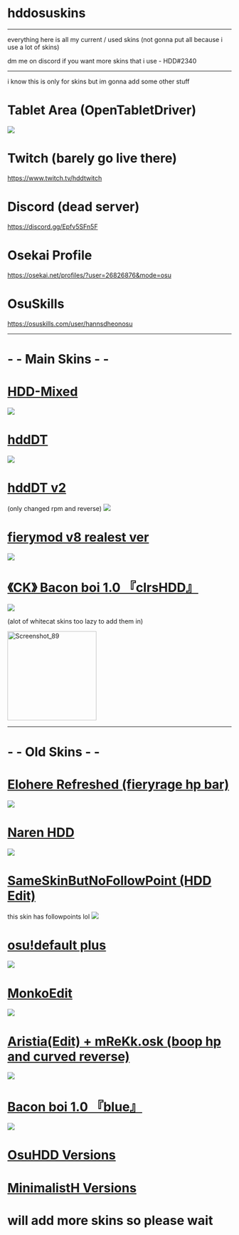# hddosuskins

___

everything here is all my current / used skins (not gonna put all because i use a lot of skins)

dm me on discord if you want more skins that i use - HDD#2340
___

i know this is only for skins but im gonna add some other stuff 

# Tablet Area (OpenTabletDriver)
![](https://user-images.githubusercontent.com/102718462/166173053-04df0c04-5d0c-42b5-8170-cc8f114de264.png)

# Twitch (barely go live there)
https://www.twitch.tv/hddtwitch

# Discord (dead server)
https://discord.gg/Epfv5SFn5F

# Osekai Profile
https://osekai.net/profiles/?user=26826876&mode=osu

# OsuSkills
https://osuskills.com/user/hannsdheonosu

___

# - - Main Skins - -

# [HDD-Mixed](https://www.mediafire.com/file/2fy0e1atodrm0i0/HDD-Mixed.osk/file)
![](https://user-images.githubusercontent.com/102718462/160995659-00239d7a-0c23-44c5-af03-d2a37e7978bf.jpeg)


# [hddDT](https://www.mediafire.com/file/mvoep1yr2xd1tr4/hddDT.osk/file)
![](https://user-images.githubusercontent.com/102718462/163700990-2c89d533-e3b3-4c19-bfd0-81c083369580.jpg)

# [hddDT v2](https://www.mediafire.com/file/wqs40d3o65js0se/hddDT_v2.osk/file)
(only changed rpm and reverse)
![](https://user-images.githubusercontent.com/102718462/163710009-4ea19bad-dd4d-4b3a-aba5-e645842844df.jpg)


# [fierymod v8 realest ver](https://www.mediafire.com/file/4ryl6qqet0xs9nc/fierymod_v8_realest_ver.osk/file)
![](https://user-images.githubusercontent.com/102718462/163701139-0a8a676c-147c-42e2-aa2d-b79678af7906.jpg)


# [《CK》 Bacon boi 1.0 『clrsHDD』](https://www.mediafire.com/file/1gqa4d6lkeeh9nt/-_%25E3%2580%258ACK%25E3%2580%258B_Bacon_boi_1.0_%25E3%2580%258EclrsHDD%25E3%2580%258F.osk/file)
![](https://user-images.githubusercontent.com/102718462/163773316-b02f7584-f07c-47e1-a416-fec34bc47801.jpg)




(alot of whitecat skins too lazy to add them in)

<img width="200" alt="Screenshot_89" src="https://user-images.githubusercontent.com/102718462/163701043-87c2676a-3bb2-4afc-be45-c9f2166e792b.png">

___
# - - Old Skins - -

# [Elohere Refreshed (fieryrage hp bar)](https://www.mediafire.com/file/4bciujy877j6uh5/EloHere_Refreshed_%2528fieryrage_hp_bar%2529.osk/file)
![](https://user-images.githubusercontent.com/102718462/160995781-67acc5c3-b992-4b1f-a25d-b601132d4978.jpeg)

# [Naren HDD](https://www.mediafire.com/file/6wiaom9lww8xt88/Naren_HDD.osk/file)
![](https://user-images.githubusercontent.com/102718462/160996156-931ea243-747e-408b-bdef-01318e6c5316.jpg)


# [SameSkinButNoFollowPoint (HDD Edit)](https://www.mediafire.com/file/1fptc6abbhse6wa/SameSkinButNoFollowpoint_%2528HDD_Edit%2529.osk/file)
this skin has followpoints lol
![](https://user-images.githubusercontent.com/102718462/161004986-ff088a56-ed6e-496c-90b5-accb872453ba.jpg)


# [osu!default plus](https://drive.google.com/file/d/1VGoNKywfDEK-xgQ_wgl4d0aLNU38GgUU/view)
![](https://user-images.githubusercontent.com/102718462/161004480-616791d1-b34d-44f5-b103-938a31006041.jpg)


# [MonkoEdit](https://www.mediafire.com/file/xthnviquoptb313/MonkoEdit.osk/file)
![](https://user-images.githubusercontent.com/102718462/161209581-74fc7248-98f4-4f59-a934-416c13d24702.jpg)


# [Aristia(Edit) + mReKk.osk (boop hp and curved reverse)](https://drive.google.com/file/d/1dVIq3CLLxVQkpvglgFAC2xl24-XzLm6R/view)
![](https://user-images.githubusercontent.com/102718462/161209251-9c07bfb7-e1ce-4dbf-8986-c3ad01b24772.jpg)


# [Bacon boi 1.0 『blue』](https://www.mediafire.com/file/4hwyxuav1j1imen/-_%25E3%2580%258ACK%25E3%2580%258B_Bacon_boi_1.0_%25E3%2580%258Eblue%25E3%2580%258F.osk/file)
![](https://user-images.githubusercontent.com/102718462/161210051-c2e3cd08-89ce-4265-95e1-f7bc8cf7099d.jpg)


# [OsuHDD Versions](https://www.mediafire.com/folder/izkhrdx6nf2eq/OsuHDD+Versions)



# [MinimalistH Versions](https://www.mediafire.com/folder/elavyhw4nq5ht/MinimalistH+Versions+(way+worse+than+osuhdd))

# will add more skins so please wait

